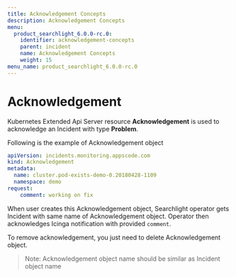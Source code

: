 ```yaml
---
title: Acknowledgement Concepts
description: Acknowledgement Concepts
menu:
  product_searchlight_6.0.0-rc.0:
    identifier: acknowledgement-concepts
    parent: incident
    name: Acknowledgement Concepts
    weight: 15
menu_name: product_searchlight_6.0.0-rc.0
---
```


# Acknowledgement

Kubernetes Extended Api Server resource **Acknowledgement** is used to acknowledge an Incident with type **Problem**. 

Following is the example of Acknowledgement object

```yaml
apiVersion: incidents.monitoring.appscode.com
kind: Acknowledgement
metadata:
  name: cluster.pod-exists-demo-0.20180428-1109
  namespace: demo
request:
    comment: working on fix
```

When user creates this Acknowledgement object, Searchlight operator gets Incident with same name of Acknowledgement object.
Operator then acknowledges Icinga notification with provided `comment`.

To remove acknowledgement, you just need to delete Acknowledgement object.

> Note: Acknowledgement object name should be similar as Incident object name